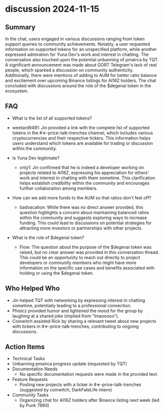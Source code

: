 # discussion 2024-11-15

## Summary
 In the chat, users engaged in various discussions ranging from token support queries to community achievements. Notably, a user requested information on supported tokens for an unspecified platform, while another expressed admiration for Yuna Dev's work and interest in chatting. The conversation also touched upon the potential unbanning of pmairca by TQT. A significant announcement was made about GORT Telegram's lack of real people, which sparked a discussion on community authenticity. Additionally, there were mentions of adding to AUM for better ratio balance and excitement over upcoming Binance listings for AI16Z holders. The chat concluded with discussions around the role of the $degenai token in the ecosystem.

## FAQ
 - What is the list of all supported tokens?
  - weetard9491: Jin provided a link with the complete list of supported tokens in the #☣-price-talk-trenches channel, which includes various cryptocurrencies and their respective tickers. This information helps users understand which tokens are available for trading or discussion within the community.

- Is Yuna Dev legitimate?
  - only1: Jin confirmed that he is indeed a developer working on projects related to AI16Z, expressing his appreciation for others' work and interest in chatting with them sometime. This clarification helps establish credibility within the community and encourages further collaboration among members.

- How can we add more funds to the AUM so that ratios don't feel off?
  - badvacation: While there was no direct answer provided, this question highlights a concern about maintaining balanced ratios within the community and suggests exploring ways to increase funding. This could lead to discussions on potential strategies for attracting more investors or partnerships with other projects.

- What is the role of $degenai token?
  - Flow: The question about the purpose of the $degenai token was raised, but no clear answer was provided in this conversation thread. This could be an opportunity to reach out directly to project developers or community members who might have more information on the specific use cases and benefits associated with holding or using the $degenai token.

## Who Helped Who
 - Jin helped TQT with networking by expressing interest in chatting sometime, potentially leading to a professional connection.
- Phisicz provided humor and lightened the mood for the group by laughing at a shared joke (implied from "lmaooooo").
- Coinwitch assisted Rick by sharing a relevant tweet about new projects with tickers in #☣-price-talk-trenches, contributing to ongoing discussions.

## Action Items
 - Technical Tasks
  - Unbanning pmairca progress update (requested by TQT)
- Documentation Needs
  - No specific documentation requests were made in the provided text.
- Feature Requests
  - Posting new projects with a ticker in #☣-price-talk-trenches (suggested by coinwitch, DarkFateLife intern)
- Community Tasks
  - Organizing chat for AI16Z holders after Binance listing next week (led by Punk 7960)

